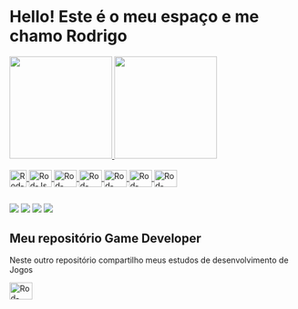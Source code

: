 # Hello! Este é o meu espaço e me chamo Rodrigo

<div>
    <a href="https://bento.me/rodstephanel">
    <img height="180em" src="https://github-readme-stats.vercel.app/api?username=rodstephanel&rank_icon=github&show_icons=true&theme=vue-dark&include_all_commits=true&count_private=true"/>
    <img height="180em" src="https://github-readme-stats.vercel.app/api/top-langs/?username=rodstephanel&layout=compact&langs_count=10&theme=vue-dark"/>
</div>

<div style="display: inline_block"><br>
    <img align="center" alt="Rod-Advpl" height="30" width="30" src="https://cdn.icon-icons.com/icons2/2107/PNG/512/file_type_advpl_icon_130762.png">
    <img align="center" alt="Rod-Js" height="30" width="40" src="https://cdn.jsdelivr.net/gh/devicons/devicon@latest/icons/javascript/javascript-original.svg">
    <img align="center" alt="Rod-Html" height="30" width="40" src="https://cdn.jsdelivr.net/gh/devicons/devicon@latest/icons/html5/html5-original.svg">
    <img align="center" alt="Rod-CSS" height="30" width="40" src="https://cdn.jsdelivr.net/gh/devicons/devicon@latest/icons/css3/css3-original.svg">
    <img align="center" alt="Rod-Python" height="30" width="40" src="https://cdn.jsdelivr.net/gh/devicons/devicon@latest/icons/python/python-original.svg">
    <img align="center" alt="Rod-SQL" height="30" width="40" src="https://cdn.jsdelivr.net/gh/devicons/devicon@latest/icons/azuresqldatabase/azuresqldatabase-original.svg">
    <img align="center" alt="Rod-VSCode" height="30" width="40" src="https://cdn.jsdelivr.net/gh/devicons/devicon@latest/icons/vscode/vscode-original.svg">
</div>

##

<div>
    <a href="https://www.linkedin.com/in/rodrigo-rene-stephanel/" target="_blank"><img src="https://img.shields.io/badge/LinkedIn-0077B5?style=for-the-badge&logo=linkedin&logoColor=white" target="_blank"></a>
    <a href="mailto:rod.stephanel@gmail.com" target="_blank"><img src="https://img.shields.io/badge/Gmail-D14836?style=for-the-badge&logo=gmail&logoColor=white" target="_blank"></a>
    <a href="https://wa.me/qr/GYYKTQTV3FFJP1" target="_blank"><img src="https://img.shields.io/badge/WhatsApp-25D366?style=for-the-badge&logo=whatsapp&logoColor=white" target="_blank"></a>
    <a href="https://bento.me/rodstephanel" target="_blank"><img src="https://img.shields.io/badge/website-000000?style=for-the-badge&logo=About.me&logoColor=white" target="_blank"></a>
</div>

##

## Meu repositório Game Developer
<div>
    <p>Neste outro repositório compartilho meus estudos de desenvolvimento de Jogos</p>
    <a href="https://gitlab.com/rodStephanel"><img align="center" alt="Rod-Python" height="30" width="40" src="https://cdn.jsdelivr.net/gh/devicons/devicon@latest/icons/gitlab/gitlab-original.svg"></a>
</div>


<!-- 
Temas interessante
github_dark_dimmed
vue-dark
gotham
discord_old_blurple
-->